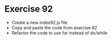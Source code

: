 # Exercise 92

* Create a new index92.js file
* Copy and paste the code from exercise 82
* Refactor the code to use for instead of do/while